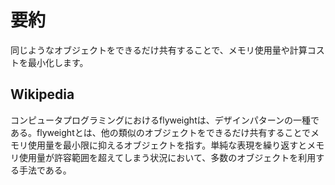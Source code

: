 # 要約
同じようなオブジェクトをできるだけ共有することで、メモリ使用量や計算コストを最小化します。


## Wikipedia
コンピュータプログラミングにおけるflyweightは、デザインパターンの一種である。flyweightとは、他の類似のオブジェクトをできるだけ共有することでメモリ使用量を最小限に抑えるオブジェクトを指す。単純な表現を繰り返すとメモリ使用量が許容範囲を超えてしまう状況において、多数のオブジェクトを利用する手法である。

